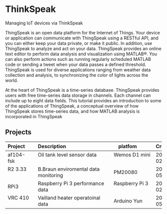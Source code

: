 # ThinkSpeak
Managing IoT devices via ThinkSpeak 

ThingSpeak is an open data platform for the Internet of Things. Your device or application can communicate with ThingSpeak using a RESTful API, and you can either keep your data private, or make it public. In addition, use ThingSpeak to analyze and act on your data. ThingSpeak provides an online text editor to perform data analysis and visualization using MATLAB®. You can also perform actions such as running regularly scheduled MATLAB code or sending a tweet when your data passes a defined threshold. ThingSpeak is used for diverse applications ranging from weather data collection and analysis, to synchronizing the color of lights across the world.

At the heart of ThingSpeak is a time-series database. ThingSpeak provides users with free time-series data storage in channels. Each channel can include up to eight data fields. This tutorial provides an introduction to some of the applications of ThingSpeak, a conceptual overview of how ThingSpeak stores time-series data, and how MATLAB analysis is incorporated in ThingSpeak


## Projects
Project       | Description                                 | platfom           | Created    | Channel | Wiki
--------------|---------------------------------------------| ------------------|------------|---------|------
af104-fsk     | Oil tank level sensor data                  | Wemos D1 mini     | 2016-02-15 | 261716  | n/a
R2 3.33       | B.Braun enviromental data monitoring        | PM20080           | 2016-05-15 | [263535](https://thingspeak.com/channels/263535)  | n/a
RPi3          | Raspberry Pi 3 performance data             | Raspberry Pi 3    | 2016-02-15 | 265640  | n/a
VRC 410       | Vailland heater operatoinal data            | Arduino Yun       | 2016-05-15 | 266302  | [Link](https://github.com/griemide/ArduinoYun/tree/master/python)
